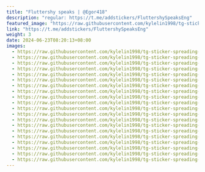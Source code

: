 ```yaml
---
title: "Fluttershy speaks | @Egor418"
description: "regular: https://t.me/addstickers/FluttershySpeaksEng"
featured_image: "https://raw.githubusercontent.com/kylelin1998/tg-sticker-spreading-worldwide-images/main/img/91a9882a-3e0a-4fb1-9046-3c192598dda0.jpg"
link: "https://t.me/addstickers/FluttershySpeaksEng"
weight: 3
date: 2024-06-23T08:20:13+08:00
images:
  - https://raw.githubusercontent.com/kylelin1998/tg-sticker-spreading-worldwide-images/main/img/91a9882a-3e0a-4fb1-9046-3c192598dda0.jpg
  - https://raw.githubusercontent.com/kylelin1998/tg-sticker-spreading-worldwide-images/main/img/7aa7cac2-9e03-45fa-9b38-c13623c1c910.jpg
  - https://raw.githubusercontent.com/kylelin1998/tg-sticker-spreading-worldwide-images/main/img/f16d2ea1-b898-4922-8ee6-0bf0f95af0f5.jpg
  - https://raw.githubusercontent.com/kylelin1998/tg-sticker-spreading-worldwide-images/main/img/1f413b46-9728-43ac-933d-3dc71f0218fa.jpg
  - https://raw.githubusercontent.com/kylelin1998/tg-sticker-spreading-worldwide-images/main/img/8f2550ee-c868-4640-9484-dd1cda2539b0.jpg
  - https://raw.githubusercontent.com/kylelin1998/tg-sticker-spreading-worldwide-images/main/img/e23f4a49-6986-4395-a7c0-9174c453e97a.jpg
  - https://raw.githubusercontent.com/kylelin1998/tg-sticker-spreading-worldwide-images/main/img/a827a433-6adc-40ce-be44-bc87e50b356c.jpg
  - https://raw.githubusercontent.com/kylelin1998/tg-sticker-spreading-worldwide-images/main/img/d127f618-b842-48ca-b135-5b457d7dae45.jpg
  - https://raw.githubusercontent.com/kylelin1998/tg-sticker-spreading-worldwide-images/main/img/47e53604-e92d-4062-a4f9-b79ddbfc090f.jpg
  - https://raw.githubusercontent.com/kylelin1998/tg-sticker-spreading-worldwide-images/main/img/ed07ff5c-f450-48fc-898e-ddae74bdc8e0.jpg
  - https://raw.githubusercontent.com/kylelin1998/tg-sticker-spreading-worldwide-images/main/img/e0737ab5-2e58-44cf-894e-67da52351079.jpg
  - https://raw.githubusercontent.com/kylelin1998/tg-sticker-spreading-worldwide-images/main/img/11f88515-3471-4762-8874-3e9d344c3e4e.jpg
  - https://raw.githubusercontent.com/kylelin1998/tg-sticker-spreading-worldwide-images/main/img/40eb362d-617d-4a4e-ad78-6d45f4146e05.jpg
  - https://raw.githubusercontent.com/kylelin1998/tg-sticker-spreading-worldwide-images/main/img/194a8a61-35e3-4249-ba9e-44ac7781b7fb.jpg
  - https://raw.githubusercontent.com/kylelin1998/tg-sticker-spreading-worldwide-images/main/img/52cd74ae-98db-4942-b31d-a34f21687992.jpg
  - https://raw.githubusercontent.com/kylelin1998/tg-sticker-spreading-worldwide-images/main/img/f8b791e8-9ba6-4fe8-843c-b58273715184.jpg
  - https://raw.githubusercontent.com/kylelin1998/tg-sticker-spreading-worldwide-images/main/img/0d7ec26f-7eea-441e-89c1-7203179e22d3.jpg
  - https://raw.githubusercontent.com/kylelin1998/tg-sticker-spreading-worldwide-images/main/img/021e681b-3c62-4afa-9be0-cbd2d4b09040.jpg
  - https://raw.githubusercontent.com/kylelin1998/tg-sticker-spreading-worldwide-images/main/img/5546506c-f8a1-4b12-9d3f-64f9e189c679.jpg
  - https://raw.githubusercontent.com/kylelin1998/tg-sticker-spreading-worldwide-images/main/img/4341817e-cd50-4946-aa32-8bc4590813f8.jpg
---
```

